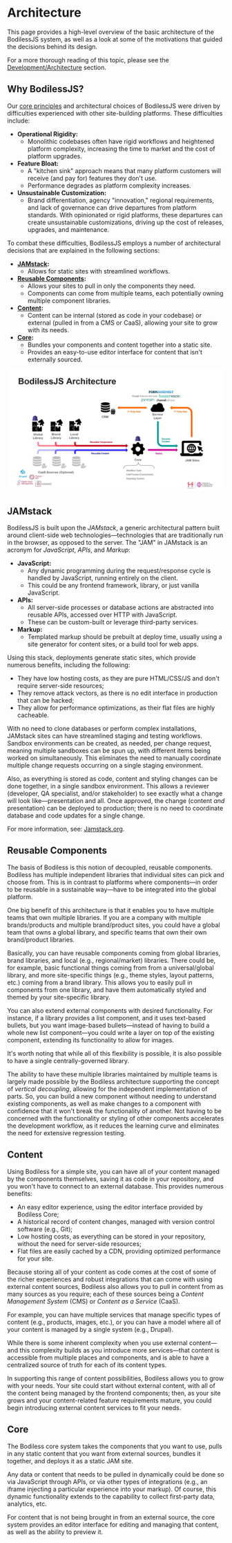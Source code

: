 # Architecture

This page provides a high-level overview of the basic architecture of the
BodilessJS system, as well as a look at some of the motivations that guided the
decisions behind its design.

For a more thorough reading of this topic, please see the
[Development/Architecture](../Development/Architecture/) section.

## Why BodilessJS?

Our [core principles](../../About/CorePrinciples) and architectural choices of
BodilessJS were driven by difficulties experienced with other site-building
platforms. These difficulties include:

- **Operational Rigidity:**
  - Monolithic codebases often have rigid workflows and heightened platform
    complexity, increasing the time to market and the cost of platform upgrades.
- **Feature Bloat:**
  - A "kitchen sink" approach means that many platform customers will receive
    (and pay for) features they don't use.
  - Performance degrades as platform complexity increases.
- **Unsustainable Customization:**
  - Brand differentiation, agency "innovation," regional requirements, and lack
    of governance can drive departures from platform standards. With opinionated
    or rigid platforms, these departures can create unsustainable
    customizations, driving up the cost of releases, upgrades, and maintenance.

To combat these difficulties, BodilessJS employs a number of architectural
decisions that are explained in the following sections:

- **[JAMstack](#jamstack):**
  - Allows for static sites with streamlined workflows.
- **[Reusable Components](#reusable-components):**
  - Allows your sites to pull in only the components they need.
  - Components can come from multiple teams, each potentially owning multiple
    component libraries.
- **[Content](#content):**
  - Content can be internal (stored as code in your codebase) or external
    (pulled in from a CMS or CaaS), allowing your site to grow with its needs.
- **[Core](#core):**
  - Bundles your components and content together into a static site.
  - Provides an easy-to-use editor interface for content that isn't externally
    sourced.

![BodilessJS Architecture](assets/bodilessjs-architecture.jpg)

## JAMstack

BodilessJS is built upon the _JAMstack_, a generic architectural pattern built
around client-side web technologies—technologies that are traditionally run in
the browser, as opposed to the server. The "JAM" in JAMstack is an acronym for
_JavaScript_, _APIs_, and _Markup_:

- **JavaScript:**
  - Any dynamic programming during the request/response cycle is handled by
    JavaScript, running entirely on the client.
  - This could be any frontend framework, library, or just vanilla JavaScript.
- **APIs:**
  - All server-side processes or database actions are abstracted into reusable
    APIs, accessed over HTTP with JavaScript.
  - These can be custom-built or leverage third-party services.
- **Markup:**
  - Templated markup should be prebuilt at deploy time, usually using a site
    generator for content sites, or a build tool for web apps.

Using this stack, deployments generate static sites, which provide numerous
benefits, including the following:

- They have low hosting costs, as they are pure HTML/CSS/JS and don't require
  server-side resources;
- They remove attack vectors, as there is no edit interface in production that
  can be hacked;
- They allow for performance optimizations, as their flat files are highly
  cacheable.

With no need to clone databases or perform complex installations, JAMstack sites
can have streamlined staging and testing workflows. Sandbox environments can be
created, as needed, per change request, meaning multiple sandboxes can be spun
up, with different items being worked on simultaneously. This eliminates the
need to manually coordinate multiple change requests occurring on a single
staging environment.

Also, as everything is stored as code, content and styling changes can be done
together, in a single sandbox environment. This allows a reviewer (developer, QA
specialist, and/or stakeholder) to see exactly what a change will look
like—presentation and all. Once approved, the change (content _and_
presentation) can be deployed to production; there is no need to coordinate
database and code updates for a single change.

For more information, see: [Jamstack.org](https://jamstack.org/).

## Reusable Components

The basis of Bodiless is this notion of decoupled, reusable components. Bodiless
has multiple independent libraries that individual sites can pick and choose
from. This is in contrast to platforms where components—in order to be reusable
in a sustainable way—have to be integrated into the global platform.

One big benefit of this architecture is that it enables you to have multiple
teams that own multiple libraries. If you are a company with multiple
brands/products and multiple brand/product sites, you could have a global team
that owns a global library, and specific teams that own their own brand/product
libraries.

Basically, you can have reusable components coming from global libraries, brand
libraries, and local (e.g., regional/market) libraries. There could be, for
example, basic functional things coming from from a universal/global library,
and more site-specific things (e.g., theme styles, layout patterns, etc.) coming
from a brand library. This allows you to easily pull in components from one
library, and have them automatically styled and themed by your site-specific
library.

You can also extend external components with desired functionality. For
instance, if a library provides a list component, and it uses text-based
bullets, but you want image-based bullets—instead of having to build a whole new
list component—you could write a layer on top of the existing component,
extending its functionality to allow for images.

It's worth noting that while all of this flexibility is possible, it is also
possible to have a single centrally-governed library.

The ability to have these multiple libraries maintained by multiple teams is
largely made possible by the Bodiless architecture supporting the concept of
_vertical decoupling_, allowing for the independent implementation of parts. So,
you can build a new component without needing to understand existing components,
as well as make changes to a component with confidence that it won't break the
functionality of another. Not having to be concerned with the functionality or
styling of other components accelerates the development workflow, as it reduces
the learning curve and eliminates the need for extensive regression testing.

## Content

Using Bodiless for a simple site, you can have all of your content managed by
the components themselves, saving it as code in your repository, and you won't
have to connect to an external database. This provides numerous benefits:

- An easy editor experience, using the editor interface provided by Bodiless
  Core;
- A historical record of content changes, managed with version control software
  (e.g., Git);
- Low hosting costs, as everything can be stored in your repository, without the
  need for server-side resources;
- Flat files are easily cached by a CDN, providing optimized performance for
  your site.

Because storing all of your content as code comes at the cost of some of the
richer experiences and robust integrations that can come with using external
content sources, Bodiless also allows you to pull in content from as many
sources as you require; each of these sources being a _Content Management
System_ (CMS) or _Content as a Service_ (CaaS).

For example, you can have multiple services that manage specific types of
content (e.g., products, images, etc.), or you can have a model where all of
your content is managed by a single system (e.g., Drupal).

While there is some inherent complexity when you use external content—and this
complexity builds as you introduce more services—that content is accessible from
multiple places and components, and is able to have a centralized source of
truth for each of its content types.

In supporting this range of content possibilities, Bodiless allows you to grow
with your needs. Your site could start without external content, with all of the
content being managed by the frontend components; then, as your site grows and
your content-related feature requirements mature, you could begin introducing
external content services to fit your needs.

## Core

The Bodiless core system takes the components that you want to use, pulls in any
static content that you want from external sources, bundles it together, and
deploys it as a static JAM site.

Any data or content that needs to be pulled in dynamically could be done so via
JavaScript through APIs, or via other types of integrations (e.g., an iframe
injecting a particular experience into your markup). Of course, this dynamic
functionality extends to the capability to collect first-party data, analytics,
etc.

For content that is not being brought in from an external source, the core
system provides an editor interface for editing and managing that content, as
well as the ability to preview it.
